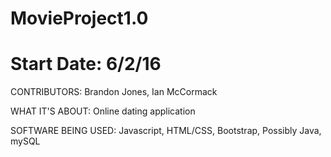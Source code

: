 # MovieProject1.0
# Start Date: 6/2/16

CONTRIBUTORS:
Brandon Jones, Ian McCormack

WHAT IT'S ABOUT:
Online dating application

SOFTWARE BEING USED:
Javascript, HTML/CSS, Bootstrap, Possibly Java, mySQL
